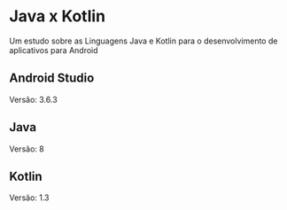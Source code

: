 # Java x Kotlin
Um estudo sobre as Linguagens Java e Kotlin para o desenvolvimento de aplicativos para Android


## Android Studio 
Versão: 3.6.3

## Java 
Versão: 8


## Kotlin
Versão: 1.3

